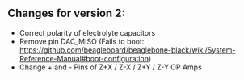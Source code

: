 ## Changes for version 2:

- Correct polarity of electrolyte capacitors
- Remove pin DAC_MISO (Fails to boot: https://github.com/beagleboard/beaglebone-black/wiki/System-Reference-Manual#boot-configuration)
- Change + and - Pins of Z+X / Z-X / Z+Y / Z-Y OP Amps
